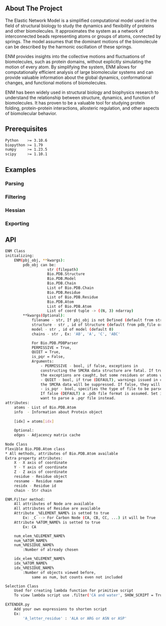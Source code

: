 <br>

## About The Project

The Elastic Network Model is a simplified computational model used in the field of structural biology to study the dynamics and flexibility of proteins and other biomolecules. It approximates the system as a network of interconnected beads representing atoms or groups of atoms, connected by springs. The model assumes that the dominant motions of the biomolecule can be described by the harmonic oscillation of these springs.

ENM provides insights into the collective motions and fluctuations of biomolecules, such as protein domains, without explicitly simulating the motion of every atom. By simplifying the system, ENM allows for computationally efficient analysis of large biomolecular systems and can provide valuable information about the global dynamics, conformational changes, and functional motions of biomolecules.

ENM has been widely used in structural biology and biophysics research to understand the relationship between structure, dynamics, and function of biomolecules. It has proven to be a valuable tool for studying protein folding, protein-protein interactions, allosteric regulation, and other aspects of biomolecular behavior.

## Prerequisites

```sh
Python    >= 3.10.6
biopython >= 1.79
numpy     >= 1.23.5
scipy     >= 1.10.1
```

## Examples

### Parsing
### Filtering
### Hessian
### Exporting

## API

```sh
ENM Class
initializing:
    ENM(pbj_obj, **kwargs):
        pdb_obj can be:
                   str (filepath)
                   Bio.PDB.Structure
                   Bio.PDB.Model
                   Bio.PDB.Chain
                   List of Bio.PDB.Chain
                   Bio.PDB.Residue
                   List of Bio.PDB.Residue
                   Bio.PDB.Atom
                   List of Bio.PDB.Atom
                   List of coord tuple -> ((N, 3) ndarray)
        **kwargs(Optional):
            filename - str, If pbj_obj is not Defined (default from str(pdb_odb))
            structure - str , id of Structure (default from pdb_file or 0)
            model - str , id of model (default 0)
            chains - str , Ex: 'AB', 'A', 'C', 'ABC'

            For Bio.PDB.PDBParser
            PERMISSIVE = True,
            QUIET = True,
            is_pqr = False,
            Arguments:
                - PERMISSIVE - bool, if false, exceptions in
                constructing the SMCRA data structure are fatal. If true (DEFAULT),
                the exceptions are caught, but some residues or atoms will be missing.
                - QUIET - bool, if true (DEFAULT), warnings issued in constructing
                the SMCRA data will be suppressed. If false, they will be shown.
                - is_pqr - bool, specifies the type of file to be parsed.
                If false (DEFAULT) a .pdb file format is assumed. Set it to true if you
                want to parse a .pqr file instead.
attributes:
    atoms - List of Bio.PDB.Atom
    info  - Information about Protein object
    
    [idx] = atoms[idx]
    
    Optional:
    edges - Adjacency matrix cache
    
Node Class
Flexible Bio.PDB.Atom class
* All methods, attributes of Bio.PDB.Atom available
Extra property attributes:
    X - X axis of coordinate
    Y - Y axis of coordinate
    Z - Z axis of coordinate
    residue - Residue object
    resname - Residue name
    residx - Residue id
    chain - Str chain

ENM.Filter method:
    All attributes of Node are available
    All attributes of Residue are available
    Attribute _%ELEMENT_NAME% is setted to true
        Ex: _C --> For Carbon Node (CA, CB, CC, ...) it will be True
    Attribute %ATOM_NAME% is setted to true
        Ex: CA

    num_elem_%ELEMENT_NAME%
    num_%ATOM_NAME%
    num_%RESIDUE_NAME%
        :Number of already chosen

    idx_elem_%ELEMENT_NAME%
    idx_%ATOM_NAME%
    idx_%RESIDUE_NAME%
        :Number of objects viewed before,
            same as num, but counts even not included

Selection Class
    Used for creating lambda function for primitive script
    To view lambda script use .filter('CA and water', SHOW_SCRIPT = True)
    
EXTENDER.py
    Add your own expressions to shorten script
    Ex:
        'A_letter_residue' : 'ALA or ARG or ASN or ASP'

```
